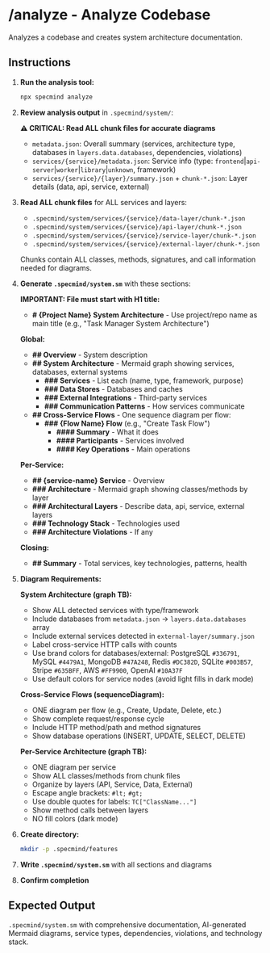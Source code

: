 # /analyze - Analyze Codebase

Analyzes a codebase and creates system architecture documentation.

## Instructions

1. **Run the analysis tool:**
   ```bash
   npx specmind analyze
   ```

2. **Review analysis output** in `.specmind/system/`:

   **⚠️ CRITICAL: Read ALL chunk files for accurate diagrams**

   - `metadata.json`: Overall summary (services, architecture type, databases in `layers.data.databases`, dependencies, violations)
   - `services/{service}/metadata.json`: Service info (type: `frontend`|`api-server`|`worker`|`library`|`unknown`, framework)
   - `services/{service}/{layer}/summary.json` + `chunk-*.json`: Layer details (data, api, service, external)

3. **Read ALL chunk files** for ALL services and layers:
   - `.specmind/system/services/{service}/data-layer/chunk-*.json`
   - `.specmind/system/services/{service}/api-layer/chunk-*.json`
   - `.specmind/system/services/{service}/service-layer/chunk-*.json`
   - `.specmind/system/services/{service}/external-layer/chunk-*.json`

   Chunks contain ALL classes, methods, signatures, and call information needed for diagrams.

4. **Generate `.specmind/system.sm`** with these sections:

   **IMPORTANT: File must start with H1 title:**
   - **# {Project Name} System Architecture** - Use project/repo name as main title (e.g., "Task Manager System Architecture")

   **Global:**
   - **## Overview** - System description
   - **## System Architecture** - Mermaid graph showing services, databases, external systems
     - **### Services** - List each (name, type, framework, purpose)
     - **### Data Stores** - Databases and caches
     - **### External Integrations** - Third-party services
     - **### Communication Patterns** - How services communicate
   - **## Cross-Service Flows** - One sequence diagram per flow:
     - **### {Flow Name} Flow** (e.g., "Create Task Flow")
       - **#### Summary** - What it does
       - **#### Participants** - Services involved
       - **#### Key Operations** - Main operations

   **Per-Service:**
   - **## {service-name} Service** - Overview
   - **### Architecture** - Mermaid graph showing classes/methods by layer
   - **### Architectural Layers** - Describe data, api, service, external layers
   - **### Technology Stack** - Technologies used
   - **### Architecture Violations** - If any

   **Closing:**
   - **## Summary** - Total services, key technologies, patterns, health

5. **Diagram Requirements:**

   **System Architecture (graph TB):**
   - Show ALL detected services with type/framework
   - Include databases from `metadata.json` → `layers.data.databases` array
   - Include external services detected in `external-layer/summary.json`
   - Label cross-service HTTP calls with counts
   - Use brand colors for databases/external: PostgreSQL `#336791`, MySQL `#4479A1`, MongoDB `#47A248`, Redis `#DC382D`, SQLite `#003B57`, Stripe `#635BFF`, AWS `#FF9900`, OpenAI `#10A37F`
   - Use default colors for service nodes (avoid light fills in dark mode)

   **Cross-Service Flows (sequenceDiagram):**
   - ONE diagram per flow (e.g., Create, Update, Delete, etc.)
   - Show complete request/response cycle
   - Include HTTP method/path and method signatures
   - Show database operations (INSERT, UPDATE, SELECT, DELETE)

   **Per-Service Architecture (graph TB):**
   - ONE diagram per service
   - Show ALL classes/methods from chunk files
   - Organize by layers (API, Service, Data, External)
   - Escape angle brackets: `#lt;` `#gt;`
   - Use double quotes for labels: `TC["ClassName..."]`
   - Show method calls between layers
   - NO fill colors (dark mode)

6. **Create directory:**
   ```bash
   mkdir -p .specmind/features
   ```

7. **Write `.specmind/system.sm`** with all sections and diagrams

8. **Confirm completion**

## Expected Output

`.specmind/system.sm` with comprehensive documentation, AI-generated Mermaid diagrams, service types, dependencies, violations, and technology stack.
